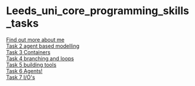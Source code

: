# Leeds_uni_core_programming_skills_tasks
[Find out more about me](https://jord9762.github.io/jordy9762.github.io/index.html)
<br/>
[Task 2 agent based modelling](https://github.com/jord9762/Leeds_uni_core_programming_skills_tasks/tree/main/Task2_agent_based_modelling)
<br/>
[Task 3 Containers](https://github.com/jord9762/Leeds_uni_core_programming_skills_tasks/tree/main/Task3_containers)
<br/>
[Task 4 branching and loops](https://github.com/jord9762/Leeds_uni_core_programming_skills_tasks/tree/main/Task4_branching_and_loops)
<br/>
[Task 5 building tools](https://github.com/jord9762/Leeds_uni_core_programming_skills_tasks/tree/main/Task5_building_tools)
<br/>
[Task 6 Agents!](https://github.com/jord9762/Leeds_uni_core_programming_skills_tasks/tree/main/Task6_Agents!)
<br/>
[Task 7 I/O's](https://github.com/jord9762/Leeds_uni_core_programming_skills_tasks/tree/main/Task7_IO's)
<br/>



